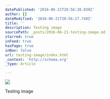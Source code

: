 ```yaml
---
datePublished: '2016-06-21T20:56:28.039Z'
author: []
dateModified: '2016-06-21T20:56:27.749Z'
title: ''
description: Testing image
sourcePath: _posts/2016-06-21-testing-image.md
starred: true
inFeed: true
hasPage: true
inNav: false
url: testing-image/index.html
_context: 'http://schema.org'
_type: Article

---
```

![](https://the-grid-user-content.s3-us-west-2.amazonaws.com/72456093-537e-47b4-ae3a-4bb11e40d84e.jpg)

Testing image